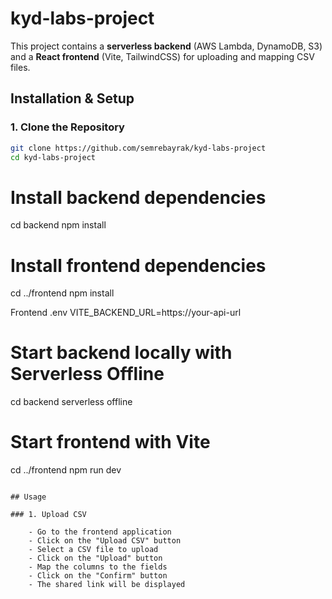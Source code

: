 # kyd-labs-project

This project contains a **serverless backend** (AWS Lambda, DynamoDB, S3) and a **React frontend** (Vite, TailwindCSS) for uploading and mapping CSV files.

## Installation & Setup

### 1. Clone the Repository

```bash
git clone https://github.com/semrebayrak/kyd-labs-project
cd kyd-labs-project
```

# Install backend dependencies

cd backend
npm install

# Install frontend dependencies

cd ../frontend
npm install

Frontend .env
VITE_BACKEND_URL=https://your-api-url

# Start backend locally with Serverless Offline

cd backend
serverless offline

# Start frontend with Vite

cd ../frontend
npm run dev

```

## Usage

### 1. Upload CSV

    - Go to the frontend application
    - Click on the "Upload CSV" button
    - Select a CSV file to upload
    - Click on the "Upload" button
    - Map the columns to the fields
    - Click on the "Confirm" button
    - The shared link will be displayed



```
